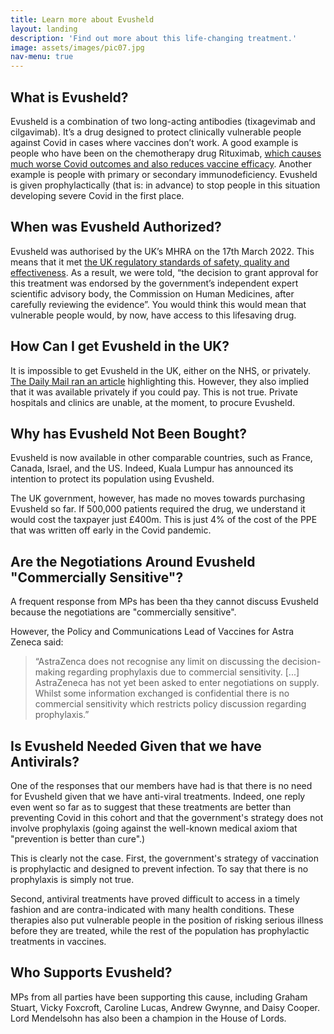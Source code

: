 ```yaml
---
title: Learn more about Evusheld
layout: landing
description: 'Find out more about this life-changing treatment.'
image: assets/images/pic07.jpg
nav-menu: true
---
```

## What is Evusheld?
Evusheld is a combination of two long-acting antibodies (tixagevimab and cilgavimab). It’s a drug designed to protect clinically vulnerable people against Covid in cases where vaccines don’t work. A good example is people who have been on the chemotherapy drug Rituximab, [which causes much worse Covid outcomes and also reduces vaccine efficacy](https://doi.org/10.1016/S2665-9913(21)00418-5). Another example is people with primary or secondary immunodeficiency. Evusheld is given prophylactically (that is: in advance) to stop people in this situation developing severe Covid in the first place.

## When was Evusheld Authorized?
Evusheld was authorised by the UK’s MHRA on the 17th March 2022. This means that it met [the UK regulatory standards of safety, quality and effectiveness](https://www.gov.uk/government/news/evusheld-approved-to-prevent-covid-19-in-people-whose-immune-response-is-poor). As a result, we were told, “the decision to grant approval for this treatment was endorsed by the government’s independent expert scientific advisory body, the Commission on Human Medicines, after carefully reviewing the evidence”. You would think this would mean that vulnerable people would, by now, have access to this lifesaving drug.

## How Can I get Evusheld in the UK?
It is impossible to get Evusheld in the UK, either on the NHS, or privately. [The Daily Mail ran an article](https://www.dailymail.co.uk/health/article-10746187/Covid-19-Vulnerable-patients-denied-800-anti-viral-jab-unless-private.html) highlighting this. However, they also implied that it was available privately if you could pay. This is not true. Private hospitals and clinics are unable, at the moment, to procure Evusheld.

## Why has Evusheld Not Been Bought?
Evusheld is now available in other comparable countries, such as France, Canada, Israel, and the US. Indeed, Kuala Lumpur has announced its intention to protect its population using Evusheld.

The UK government, however, has made no moves towards purchasing Evusheld so far. If 500,000 patients required the drug, we understand it would cost the taxpayer just £400m. This is just 4% of the cost of the PPE that was written off early in the Covid pandemic.

## Are the Negotiations Around Evusheld "Commercially Sensitive"?
A frequent response from MPs has been tha they cannot discuss Evusheld because the negotiations are "commercially sensitive".

However, the Policy and Communications Lead of Vaccines for Astra Zeneca said:

>“AstraZenca does not recognise any limit on discussing the decision-making regarding prophylaxis due to commercial sensitivity. [...] AstraZeneca has not yet been asked to enter negotiations on supply. Whilst some information exchanged is confidential there is no commercial sensitivity which restricts policy discussion regarding prophylaxis.”

## Is Evusheld Needed Given that we have Antivirals?
One of the responses that our members have had is that there is no need for Evusheld given that we have anti-viral treatments. Indeed, one reply even went so far as to suggest that these treatments are better than preventing Covid in this cohort and that the government's strategy does not involve prophylaxis (going against the well-known medical axiom that "prevention is better than cure".)

This is clearly not the case. First, the government's strategy of vaccination is prophylactic and designed to prevent infection. To say that there is no prophylaxis is simply not true.

Second, antiviral treatments have proved difficult to access in a timely fashion and are contra-indicated with many health conditions. These therapies also put vulnerable people in the position of risking serious illness before they are treated, while the rest of the population has prophylactic treatments in vaccines.

## Who Supports Evusheld?
MPs from all parties have been supporting this cause, including Graham Stuart, Vicky Foxcroft, Caroline Lucas, Andrew Gwynne, and Daisy Cooper. Lord Mendelsohn has also been a champion in the House of Lords.